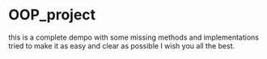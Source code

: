 # OOP_project
this is a complete dempo with some missing methods and implementations 
tried to make it as easy and clear as possible 
I wish you all the best.

